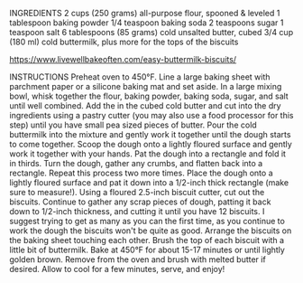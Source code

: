 INGREDIENTS
2 cups (250 grams) all-purpose flour, spooned & leveled
1 tablespoon baking powder
1/4 teaspoon baking soda
2 teaspoons sugar
1 teaspoon salt
6 tablespoons (85 grams) cold unsalted butter, cubed
3/4 cup (180 ml) cold buttermilk, plus more for the tops of the biscuits

https://www.livewellbakeoften.com/easy-buttermilk-biscuits/

INSTRUCTIONS
Preheat oven to 450°F. Line a large baking sheet with parchment paper or a silicone baking mat and set aside.
In a large mixing bowl, whisk together the flour, baking powder, baking soda, sugar, and salt until well combined. Add the in the cubed cold butter and cut into the dry ingredients using a pastry cutter (you may also use a food processor for this step) until you have small pea sized pieces of butter. Pour the cold buttermilk into the mixture and gently work it together until the dough starts to come together.
Scoop the dough onto a lightly floured surface and gently work it together with your hands. Pat the dough into a rectangle and fold it in thirds. Turn the dough, gather any crumbs, and flatten back into a rectangle. Repeat this process two more times.
Place the dough onto a lightly floured surface and pat it down into a 1/2-inch thick rectangle (make sure to measure!). Using a floured 2.5-inch biscuit cutter, cut out the biscuits. Continue to gather any scrap pieces of dough, patting it back down to 1/2-inch thickness, and cutting it until you have 12 biscuits. I suggest trying to get as many as you can the first time, as you continue to work the dough the biscuits won't be quite as good.
Arrange the biscuits on the baking sheet touching each other. Brush the top of each biscuit with a little bit of buttermilk.
Bake at 450°F for about 15-17 minutes or until lightly golden brown. Remove from the oven and brush with melted butter if desired. Allow to cool for a few minutes, serve, and enjoy!

